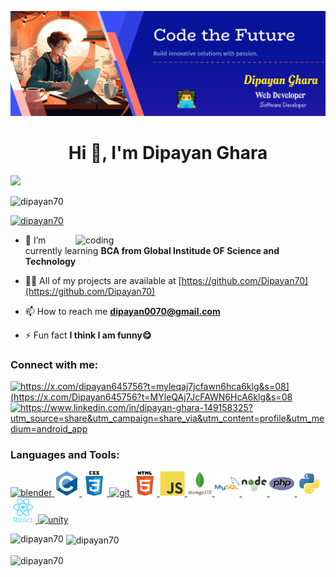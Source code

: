 ![logo](https://github.com/Dipayan70/Dipayan70/blob/main/software-engine_64888344.png)
<h1 align="center">Hi 👋, I'm Dipayan Ghara</h1>
 <img src="https://readme-typing-svg.demolab.com?font=Roboto+Slab&color=%237E3ACE&size=35&center=true&vCenter=true&width=450&duration=1500&pause=1000&lines=I+am+Dipayan+Ghara;I+am+a+Software+Engineer;I+am+a+WEb+Developer;I+am+a+Footballer⚽" width="auto" height="35"/>


<p align="left"> <img src="https://komarev.com/ghpvc/?username=dipayan70&label=Profile%20views&color=0e75b6&style=flat" alt="dipayan70" /> </p>

<p align="left"> <a href="https://github.com/ryo-ma/github-profile-trophy"><img src="https://github-profile-trophy.vercel.app/?username=dipayan70" alt="dipayan70" /></a> </p>

<img align="right" alt="coding" width="400" src="https://media4.giphy.com/media/qgQUggAC3Pfv687qPC/giphy.gif?cid=6c09b952q46y4p5e5s1hpylwz6vf3oy1tco034yfiso11pho&ep=v1_gifs_search&rid=giphy.gif&ct=g">



- 🌱 I’m currently learning **BCA from Global Institude OF Science and Technology**

- 👨‍💻 All of my projects are available at [https://github.com/Dipayan70](https://github.com/Dipayan70)

- 📫 How to reach me **dipayan0070@gmail.com**

- ⚡ Fun fact **I think I am funny😋**

<h3 align="left">Connect with me:</h3>
<p align="left">
<a href="https://x.com/Dipayan645756?t=MYleQAj7JcFAWN6HcA6klg&s=08" target="blank"><img align="center" src="https://raw.githubusercontent.com/rahuldkjain/github-profile-readme-generator/master/src/images/icons/Social/twitter.svg" alt="https://x.com/dipayan645756?t=myleqaj7jcfawn6hca6klg&s=08](https://x.com/Dipayan645756?t=MYleQAj7JcFAWN6HcA6klg&s=08" height="30" width="40" /></a>
<a href="https://www.linkedin.com/in/dipayan-ghara-149158325?utm_source=share&utm_campaign=share_via&utm_content=profile&utm_medium=android_app" target="blank"><img align="center" src="https://raw.githubusercontent.com/rahuldkjain/github-profile-readme-generator/master/src/images/icons/Social/linked-in-alt.svg" alt="https://www.linkedin.com/in/dipayan-ghara-149158325?utm_source=share&utm_campaign=share_via&utm_content=profile&utm_medium=android_app" height="30" width="40" /></a>
</p>

<h3 align="left">Languages and Tools:</h3>
<p align="left"> <a href="https://www.blender.org/" target="_blank" rel="noreferrer"> <img src="https://download.blender.org/branding/community/blender_community_badge_white.svg" alt="blender" width="40" height="40"/> </a> <a href="https://www.cprogramming.com/" target="_blank" rel="noreferrer"> <img src="https://raw.githubusercontent.com/devicons/devicon/master/icons/c/c-original.svg" alt="c" width="40" height="40"/> </a> <a href="https://www.w3schools.com/css/" target="_blank" rel="noreferrer"> <img src="https://raw.githubusercontent.com/devicons/devicon/master/icons/css3/css3-original-wordmark.svg" alt="css3" width="40" height="40"/> </a> <a href="https://git-scm.com/" target="_blank" rel="noreferrer"> <img src="https://www.vectorlogo.zone/logos/git-scm/git-scm-icon.svg" alt="git" width="40" height="40"/> </a> <a href="https://www.w3.org/html/" target="_blank" rel="noreferrer"> <img src="https://raw.githubusercontent.com/devicons/devicon/master/icons/html5/html5-original-wordmark.svg" alt="html5" width="40" height="40"/> </a> <a href="https://developer.mozilla.org/en-US/docs/Web/JavaScript" target="_blank" rel="noreferrer"> <img src="https://raw.githubusercontent.com/devicons/devicon/master/icons/javascript/javascript-original.svg" alt="javascript" width="40" height="40"/> </a> <a href="https://www.mongodb.com/" target="_blank" rel="noreferrer"> <img src="https://raw.githubusercontent.com/devicons/devicon/master/icons/mongodb/mongodb-original-wordmark.svg" alt="mongodb" width="40" height="40"/> </a> <a href="https://www.mysql.com/" target="_blank" rel="noreferrer"> <img src="https://raw.githubusercontent.com/devicons/devicon/master/icons/mysql/mysql-original-wordmark.svg" alt="mysql" width="40" height="40"/> </a> <a href="https://nodejs.org" target="_blank" rel="noreferrer"> <img src="https://raw.githubusercontent.com/devicons/devicon/master/icons/nodejs/nodejs-original-wordmark.svg" alt="nodejs" width="40" height="40"/> </a> <a href="https://www.php.net" target="_blank" rel="noreferrer"> <img src="https://raw.githubusercontent.com/devicons/devicon/master/icons/php/php-original.svg" alt="php" width="40" height="40"/> </a> <a href="https://www.python.org" target="_blank" rel="noreferrer"> <img src="https://raw.githubusercontent.com/devicons/devicon/master/icons/python/python-original.svg" 
alt="python" width="40" height="40"/> </a> <a href="https://reactjs.org/" target="_blank" rel="noreferrer"> <img src="https://raw.githubusercontent.com/devicons/devicon/master/icons/react/react-original-wordmark.svg" alt="react" width="40" height="40"/> </a> <a href="https://unity.com/" target="_blank" rel="noreferrer"> <img src="https://www.vectorlogo.zone/logos/unity3d/unity3d-icon.svg" alt="unity" width="40" height="40"/> </a> </p>

<p><img align="left" src="https://github-readme-stats.vercel.app/api/top-langs?username=dipayan70&show_icons=true&locale=en&layout=compact" alt="dipayan70" /></p>

<p>&nbsp;<img align="center" src="https://github-readme-stats.vercel.app/api?username=dipayan70&show_icons=true&locale=en" alt="dipayan70" /></p>

<p><img align="center" src="https://github-readme-streak-stats.herokuapp.com/?user=dipayan70&" alt="dipayan70" /></p>
